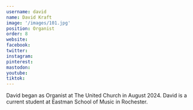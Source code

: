 ```yaml
---
username: david
name: David Kraft
image: '/images/101.jpg'
position: Organist
order: 8
website:
facebook: 
twitter: 
instagram: 
pinterest:
mastodon:
youtube:
tiktok:
---
```


David began as Organist at The United Church in August 2024. David is a current student at Eastman School of Music in Rochester.
